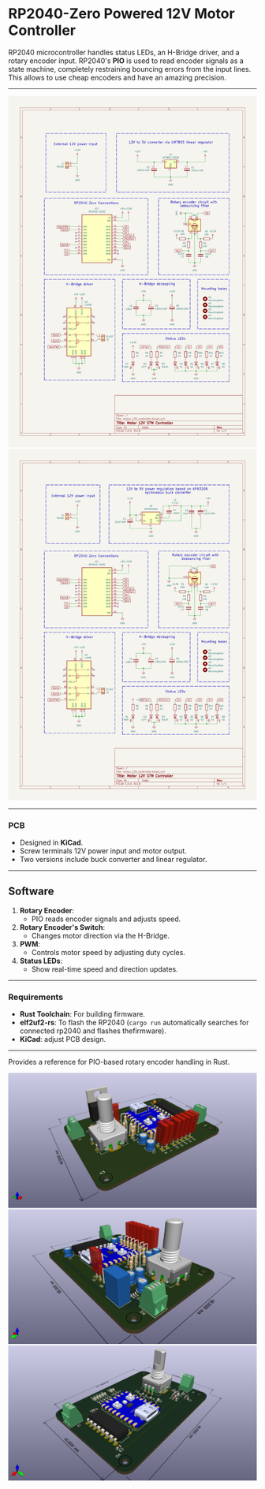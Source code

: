 # RP2040-Zero Powered 12V Motor Controller

RP2040 microcontroller handles status LEDs, an H-Bridge driver, and a rotary encoder input. RP2040's **PIO** is used to read encoder signals as a state machine, completely restraining bouncing errors from the input lines. This allows to use cheap encoders and have an amazing precision.

---

![Schematic Linear](./docs/sch_linear.jpg)
![Schematic Linear](./docs/sch_buck.jpg)

---

### PCB
- Designed in **KiCad**.
- Screw terminals 12V power input and motor output.
- Two versions include buck converter and linear regulator.

---

## Software
1. **Rotary Encoder**:
   - PIO reads encoder signals and adjusts speed.
2. **Rotary Encoder's Switch**:
   - Changes motor direction via the H-Bridge.
3. **PWM**:
   - Controls motor speed by adjusting duty cycles.
4. **Status LEDs**:
   - Show real-time speed and direction updates.

---

### Requirements
- **Rust Toolchain**: For building firmware.
- **elf2uf2-rs**: To flash the RP2040 (`cargo run` automatically searches for connected rp2040 and flashes thefirmware).
- **KiCad**: adjust PCB design.

---

Provides a reference for PIO-based rotary encoder handling in Rust.

![View Linear THT](./docs/3d_1.png)
![View Buck THT](./docs/3d_2.png)
![View Buck SMD](./docs/3d_3.png)
